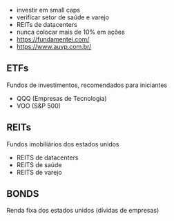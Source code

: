 
- investir em small caps
- verificar setor de saúde e varejo
- REITs de datacenters
- nunca colocar mais de 10% em ações
- https://fundamentei.com/
- https://www.auvp.com.br/

## ETFs
Fundos de investimentos, recomendados para iniciantes
- QQQ (Empresas de Tecnologia)
- VOO (S&P 500)

## REITs
Fundos imobiliários dos estados unidos
- REITS de datacenters
- REITS de saúde
- REITS de varejo

## BONDS
Renda fixa dos estados unidos (dívidas de empresas)

